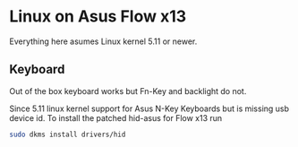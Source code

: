# Linux on Asus Flow x13 

Everything here asumes Linux kernel 5.11 or newer.

## Keyboard
Out of the box keyboard works but Fn-Key and backlight do not.

Since 5.11 linux kernel support for Asus N-Key Keyboards but is missing usb device id.
To install the patched hid-asus for Flow x13 run
```sh
sudo dkms install drivers/hid
```
